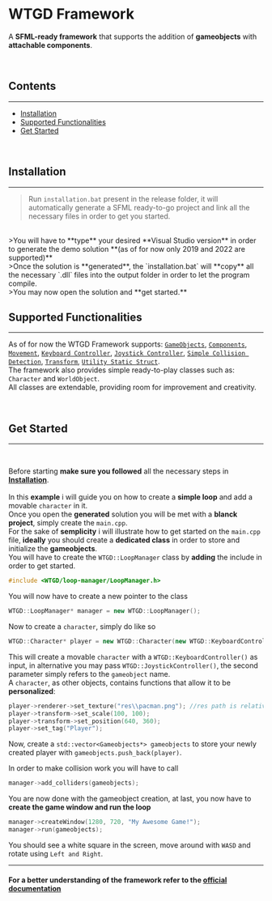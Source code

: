 # **WTGD Framework**
 A **SFML-ready framework** that supports the addition of **gameobjects** with **attachable components**.

<br>

## Contents
---
- [Installation](#installation)
- [Supported Functionalities](#basic-functionalities)
- [Get Started](#get-started)


<br>

## Installation
---
> Run `installation.bat` present in the release folder, it will automatically generate a SFML ready-to-go project and link all the necessary files in order to get you started.
<br>
>You will have to **type** your desired **Visual Studio version** in order to generate the demo solution **(as of for now only 2019 and 2022 are supported)**
<br>
>Once the solution is **generated**, the `installation.bat` will **copy** all the necessary `.dll` files into the output folder in order to let the program compile.
<br>
>You may now open the solution and **get started.**

<br>

## Supported Functionalities
---
As of for now the WTGD Framework supports:
[`GameObjects`](doc/html/de/d02/class_w_t_g_d_1_1_game_object.html), [`Components`](doc/html/d7/df0/class_w_t_g_d_1_1_component.html), [`Movement`](doc/html/de/d23/class_w_t_g_d_1_1_movement_component.html), [`Keyboard Controller`](doc/html/dd/d5b/class_w_t_g_d_1_1_keyboard_controller.html), [`Joystick Controller`](doc/html/d3/d0c/class_w_t_g_d_1_1_joystick_controller.html), [`Simple Collision Detection`](doc/html/d1/d87/class_w_t_g_d_1_1_collider.html), [`Transform`](doc/html/d7/df8/class_w_t_g_d_1_1_transform.html), [`Utility Static Struct`](doc/html/de/d54/struct_w_t_g_d_1_1_utility.html).
<br>
The framework also provides simple ready-to-play classes such as: `Character` and `WorldObject`.
<br>
All classes are extendable, providing room for improvement and creativity.


<br>

## Get Started
---
<br>

Before starting **make sure you followed** all the necessary steps in [**Installation**](#installation).
<br>
<br>
In this **example** i will guide you on how to create a **simple loop** and add a movable `character` in it.
<br>
Once you open the **generated** solution you will be met with a **blanck project**, simply create the `main.cpp`.
<br>
For the sake of **semplicity** i will illustrate how to get started on the `main.cpp` file, **ideally** you should create a **dedicated class** in order to store and initialize the **gameobjects**.
<br>
You will have to create the `WTGD::LoopManager` class by **adding** the include in order to get started.

```cpp
#include <WTGD/loop-manager/LoopManager.h>
```
You will now have to create a new pointer to the class
```cpp
WTGD::LoopManager* manager = new WTGD::LoopManager();
```
Now to create a `character`, simply do like so
``` cpp
WTGD::Character* player = new WTGD::Character(new WTGD::KeyboardController(), "Player");
```
This will create a movable `character` with a `WTGD::KeyboardController()` as input, in alternative you may pass `WTGD::JoystickController()`, the second parameter simply refers to the `gameobject` name.
<br>
A `character`, as other objects, contains functions that allow it to be **personalized**:
``` cpp
player->renderer->set_texture("res\\pacman.png"); //res path is relative to project path in editor
player->transform->set_scale(100, 100);
player->transform->set_position(640, 360);
player->set_tag("Player");
```
Now, create a `std::vector<Gameobjects*> gameobjects` to store your newly created player with `gameobjects.push_back(player)`.

In order to make collision work you will have to call
```cpp
manager->add_colliders(gameobjects);
```
You are now done with the gameobject creation, at last, you now have to **create the game window and run the loop**
```cpp
manager->createWindow(1280, 720, "My Awesome Game!");
manager->run(gameobjects);
```
You should see a white square in the screen, move around with `WASD` and rotate using `Left and Right`.

---
#### **For a better understanding of the framework refer to the [official documentation](doc/html/index.html)**